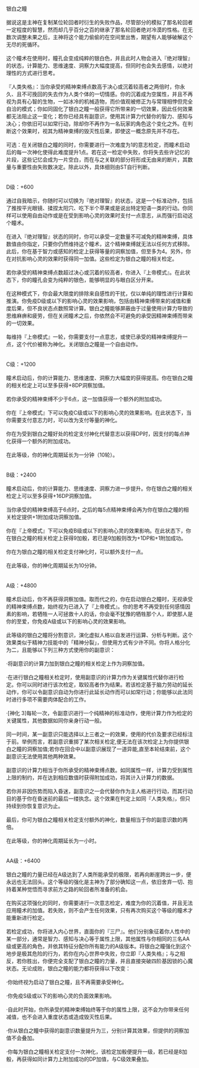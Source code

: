 <title>银白之瞳</title>
<meta name="GENERATOR" content="WinCHM">
<meta http-equiv="Content-Type" content="text/html; charset=gb2312">
<br>银白之瞳 
<br>
<br>据说这是主神在复制某位轮回者时衍生的失败作品，尽管部分的模拟了那名轮回者一定程度的智慧，然而却几乎百分之百的继承了那名轮回者绝对冷漠的性格。在无数次调整未果之后，主神将这个能力偷偷的在空间里出售，期望有人能够破解这个无尽的死循环。 
<br>
<br>这个瞳术在使用时，瞳孔会变成纯粹的银白色，并且此时人物会进入『绝对理智』的状态，计算能力、思维速度、洞察力大幅度提高，但同时也会失去感情，以绝对理性的方式进行思考。 
<br>
<br>『人类失格』：当你承受的精神束缚点数高于决心或沉着较高者之两倍时，你永久、且不可挽回的失去作为人类个体的一切情感。你的沉着成为空属性，并且不再视为具有心智的生物，一如冰冷的机械造物，而价值观被修正为与常理相悖但完全自洽的模式；你如同固化了银白之瞳一般获得它所带来的一切效果，因此任何效果都无法阻止这一变化；若你已经具有副意识，使用其计算力代替你的智力、感知与决心；你依旧可以如常行动，除却你不再作为一名玩家的角色这个变化之外。在判断这个效果时，视其为精神束缚的毁灭性后果，即使这一概念原先并不存在。 
<br>
<br>可选：在关闭银白之瞳的同时，你需要进行一次难度为1的意志检定，而瞳术启动后的每一次神化使得此难度提升1点。若在这一检定中失败，你将失去些许记忆的片段，这些记忆会成为一片空白，而在与之关联的部分将形成无由来的断片，其数量与重要性由失败数决定。除此以外，具体细则由ST自行判断。 
<br>
<br>
<br>D级：+600 
<br>
<br>通过自我暗示，你随时可以切换为『绝对理智』的状态，这是一个标准动作，包括了推按平光眼镜、揉捏太阳穴、吃下半个苹果或是说出特定短语一类的行动。你同样可以使用自由动作或是在受到影响心灵的效果时支付一点意志，从而强行启动这个瞳术。 
<br>
<br>在进入『绝对理智』状态的同时，你可以承受一定数量不可减免的精神束缚，具体数值由你指定，只要你仍然维持这个瞳术，这个精神束缚就无法以任何方式移除。此后，你在基于智力或感知的检定上获得等量的洞察加值，但至多为4。另外，你在对抗影响心灵的效果时获得同一加值。这些检定为银白之瞳的相关检定。 
<br>
<br>若你承受的精神束缚点数超过决心或沉着的较高者，你进入『上帝模式』。在此状态下，你的瞳孔会变为纯粹的银色，能够明显的与眼白区分开来。 
<br>
<br>在这种模式下，你会最大限度的排除来自感性的干扰，仅以单纯的理性进行计算和推演。你免疫D级或以下的影响心灵的效果影响，包括由精神束缚带来的减值和重度后果，但不良状态点数照常计算。银白之瞳能够屏蔽由于过量使用计算力导致的思维麻痹和疲劳，但在关闭瞳术之后，你依然会不可避免的承受因精神束缚而带来的一切效果。 
<br>
<br>每维持『上帝模式』一轮，你需要支付一点意志，或使已承受的精神束缚提升一点，这个代价被称为神化。关闭银白之瞳是一个自由动作。 
<br>
<br>
<br>C级：+1200 
<br>
<br>瞳术启动后，你的计算能力、思维速度、洞察力大幅度的获得提高。你在银白之瞳的相关检定上可以至多获得+8DP洞察加值。 
<br>
<br>若你承受的精神束缚不少于6点，这一加值获得一个额外的附加成功。 
<br>
<br>你在『上帝模式』下可以免疫C级或以下的影响心灵的效果影响。在此状态下，当你需要支付意志力时，可以改为支付等量的神化。 
<br>
<br>你在为受到银白之瞳好处的检定支付神化代替意志以获得DP时，因支付的每点神化获得一个额外的附加成功。 
<br>
<br>在此等级，你的神化周期延长为一分钟（10轮）。 
<br>
<br>
<br>B级：+2400 
<br>
<br>瞳术启动后，你的计算能力、思维速度、洞察力进一步提升。你在银白之瞳的相关检定上可以至多获得+16DP洞察加值。 
<br>
<br>当你承受的精神束缚高于6点时，之后的每5点精神束缚会再为你在银白之瞳的相关检定提供+1附加成功洞察加值。 
<br>
<br>你在『上帝模式』下可以免疫B级或以下的影响心灵的效果影响。在此状态下，你在银白之瞳的相关检定上获得9加骰，若已是9加骰则改为+1DP和+1附加成功。 
<br>
<br>你在为银白之瞳的相关检定支付神化时，可以额外支付一点。 
<br>
<br>在此等级，你的神化周期延长为10分钟。 
<br>
<br>
<br>A级：+4800 
<br>
<br>瞳术启动后，你不再获得洞察加值。取而代之的，你在启动银白之瞳时，无视承受的精神束缚点数，始终视为已进入了『上帝模式』。你的思考不再受到任何感情因素的影响，若牺牲一人可拯救十人的话，你会毫不犹豫的牺牲那个人，即使那人是你的至爱，你免疫A级或以下的影响心灵的效果影响。 
<br>
<br>此等级的银白之瞳将分割意识，演化虚拟人格以自发进行运算、分析与判断。这个效果类似于精神力技能中的「精神分裂」，但使用方式有少许不同。你将人格分化为二，且能够以下列三种方式使用你的副意识： 
<br>
<br>·将副意识的计算力加到银白之瞳的相关检定上作为洞察加值。 
<br>
<br>·在进行银白之瞳相关检定时，使用副意识的计算力作为关键属性代替你进行检定。你可以同时进行该次检定，取较高者作为结果。若该检定基于脑力劳动的延长动作，你可以令副意识自动为你进行此延长动作而可以如常行动；你能够以此法同时进行多项不需要肉体配合的工作。
<br>
<br>·[神化 3]每轮一次，令副意识进行一个纯精神的标准动作，使用计算力作为检定的关键属性，其他数据如同你亲身行动一般。 
<br>
<br>同一时间，某一副意识只能选择以上三者之一的效果，使用的代价及要求已经标注于前。举例而言，若副意识重掷了某次相关检定,便无法在该次检定上为你提供银白之瞳的洞察加值;若你在回合中以副意识展现了一道异能,直至本轮结束前，这个副意识无法使用其他两种效果。 
<br>
<br>副意识的计算力相当于你所承受的精神束缚点数。如同属性一样，计算力受到属性上限的制约，并在达到相应数值时获得附加成功，将其计入计算力的数据。 
<br>
<br>若你并非因伤势而陷入昏迷，副意识之一会代替你作为主人格进行行动，而其行动目的基于你在昏迷前的最后一缕执念。这个效果在判定上如同『人类失格』，但只持续到你恢复意识为止。 
<br>
<br>最后，你可为银白之瞳相关检定支付额外的神化，数量相当于你的副意识数的两倍。 
<br>
<br>在此等级，你的神化周期延长为一小时。 
<br>
<br>
<br>AA级：+6400 
<br>
<br>银白之瞳的力量已经在A级达到了人类所能承受的极限，若再向断崖跨出一步，便永远也无法回头。这个等级的强化是主神为了部分确知这一点，依旧舍弃一切、抱持着某种觉悟而寻求前方之路的轮回者所准备的机会。 
<br>
<br>在购买这项强化的同时，你需要进行一次意志检定，难度为你的沉着值，并且无法应用瞳术的加值。若失败，则不会产生任何效果，只有再次购买这个等级的瞳术才能重新进行检定。 
<br>
<br>若检定成功，你将进入内心世界，直面你的『三尸』。他们分别象征着你人性中的某一部分，通常是智力、感知与决心等于属性上限，其他属性与你相同的三名AA级或更高的角色，并依其特征分配你所有能力的A级版本。将银白之瞳强化到这个地步是极其危险的行为，若你在内心世界中失败，你立即『人类失格』；与之相反，若你胜出，你便完全支配了银白之瞳的力量，并且直接突破四阶基因锁的心魔状态。无论成败，银白之瞳的能力都将获得以下改变： 
<br>
<br>·你始终视为启动了银白之瞳，且不再需要承受神化。
<br>
<br>·你免疫S级或以下的影响心灵的负面效果影响。 
<br>
<br>·自此时开始，你所承受的精神束缚始终等于你的属性上限，这不会为你带来任何减值，也不会进入重度状态或造成毁灭性后果。 
<br>
<br>·你从银白之瞳中获得的副意识数量提升为三，分别计算其效果，但提供的洞察加值不会叠加。 
<br>
<br>·你每为银白之瞳相关检定支付一次神化，该检定加骰便提升一级，若已经是8加骰，再获得如同计算力上附加成功的DP加值，与C级效果叠加。 